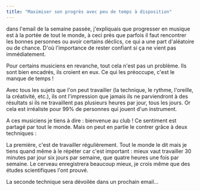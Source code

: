 ```yaml
---
title: "Maximiser son progrès avec peu de temps à disposition"
---
```


dans l'email de la semaine passée, j'expliquais que progresser en musique est à 
la portée de tout le monde, à ceci près que parfois il faut rencontrer les 
bonnes personnes ou avoir certains déclics, ce qui a une part d'aléatoire ou de 
chance. D'où l'importance de rester confiant si ça ne vient pas immédiatement.

Pour certains musiciens en revanche, tout cela n'est pas un problème. Ils sont 
bien encadrés, ils croient en eux. Ce qui les préoccupe, c'est le manque de 
temps !

Avec tous les sujets que l'on peut travailler (la technique, le rythme, 
l'oreille, la créativité, etc.), ils ont l'impression que jamais ils ne 
parviendront à des résultats si ils ne travaillent pas plusieurs heures par 
jour, tous les jours. Or cela est irréaliste pour 99% de personnes qui jouent 
d'un instrument.

A ces musiciens je tiens à dire : bienvenue au club ! Ce sentiment est partagé 
par tout le monde. Mais on peut en partie le contrer grâce à deux techniques :

La première, c'est de travailler régulièrement. Tout le monde le dit mais je 
tiens quand même à le répéter car c'est important : mieux vaut travailler 30 
minutes par jour six jours par semaine, que quatre heures une fois par semaine. 
Le cerveau enregistrera beaucoup mieux, je crois même que des études 
scientifiques l'ont prouvé.

La seconde technique sera dévoilée dans un prochain email…
